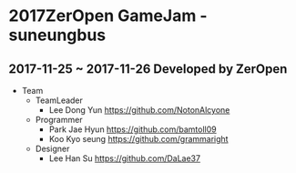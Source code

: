 # 2017ZerOpen GameJam - suneungbus
## 2017-11-25 ~ 2017-11-26 Developed by ZerOpen
* Team
    * TeamLeader
        * Lee Dong Yun <https://github.com/NotonAlcyone>
    * Programmer
        * Park Jae Hyun <https://github.com/bamtoll09>
        * Koo Kyo seung <https://github.com/grammaright>
    * Designer
        * Lee Han Su <https://github.com/DaLae37>